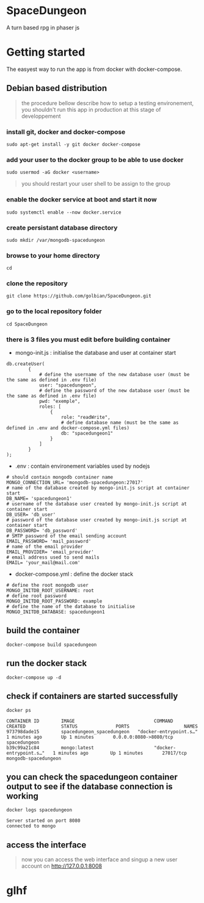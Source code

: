 # SpaceDungeon
A turn based rpg in phaser js

# Getting started
The easyest way to run the app is from docker with docker-compose.

## Debian based distribution
> the procedure bellow describe how to setup a testing environement, you shouldn't run this app in production at this stage of developpement

### install git, docker and docker-compose
```sudo apt-get install -y git docker docker-compose```

### add your user to the docker group to be able to use docker
```sudo usermod -aG docker <username>```
> you should restart your user shell to be assign to the group

### enable the docker service at boot and start it now
```sudo systemctl enable --now docker.service```

### create persistant database directory
```sudo mkdir /var/mongodb-spacedungeon```

### browse to your home directory
```cd```

### clone the repository
```git clone https://github.com/golbian/SpaceDungeon.git```

### go to the local repository folder
```cd SpaceDungeon```

### there is 3 files you must edit before building container

- mongo-init.js : initialise the database and user at container start
```
db.createUser(
        {
            # define the username of the new database user (must be the same as defined in .env file)
            user: "spacedungeon",
            # define the password of the new database user (must be the same as defined in .env file)
            pwd: "exemple",
            roles: [
                {
                    role: "readWrite",
                    # define database name (must be the same as defined in .env and docker-compose.yml files)
                    db: "spacedungeon1"
                }
            ]
        }
);
```

- .env : contain environement variables used by nodejs
```
# should contain mongodb container name
MONGO_CONNECTION_URL= 'mongodb-spacedungeon:27017'
# name of the database created by mongo-init.js script at container start
DB_NAME= 'spacedungeon1'
# username of the database user created by mongo-init.js script at container start
DB_USER= 'db_user'
# password of the database user created by mongo-init.js script at container start
DB_PASSWORD= 'db_password'
# SMTP password of the email sending account
EMAIL_PASSWORD= 'mail_password'
# name of the email provider
EMAIL_PROVIDER= 'email_provider'
# email address used to send mails
EMAIL= 'your_mail@mail.com'
```
- docker-compose.yml : define the docker stack
```
# define the root mongodb user
MONGO_INITDB_ROOT_USERNAME: root
# define root password
MONGO_INITDB_ROOT_PASSWORD: example
# define the name of the database to initialise
MONGO_INITDB_DATABASE: spacedungeon1
```
## build the container
```docker-compose build spacedungeon```

## run the docker stack
```docker-compose up -d```

## check if containers are started successfully
```docker ps```
```
CONTAINER ID        IMAGE                             COMMAND                  CREATED             STATUS              PORTS                    NAMES
973798dade15        spacedungeon_spacedungeon   "docker-entrypoint.s…"   1 minutes ago       Up 1 minutes       0.0.0.0:8080->8080/tcp   spacedungeon
b39c99a21c84        mongo:latest                      "docker-entrypoint.s…"   1 minutes ago        Up 1 minutes       27017/tcp                mongodb-spacedungeon
```

## you can check the spacedungeon container output to see if the database connection is working
```docker logs spacedungeon```
```
Server started on port 8080
connected to mongo
```

## access the interface
> now you can access the web interface and singup a new user account on http://127.0.0.1:8008

# glhf
